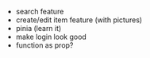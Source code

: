 - search feature
- create/edit item feature (with pictures)
- pinia (learn it)
- make login look good
- function as prop?